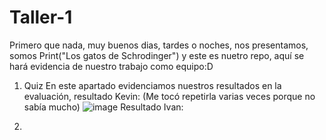 # Taller-1
Primero que nada, muy buenos dias, tardes o noches, nos presentamos, somos Print("Los gatos de Schrodinger") y este es nuetro repo, aquí se hará evidencia de nuestro trabajo como equipo:D
1. Quiz
En este apartado evidenciamos nuestros resultados en la evaluación, resultado Kevin: (Me tocó repetirla varias veces porque no sabía mucho)
![image](https://github.com/irjimenezv/Taller_1/assets/141859143/08cf4f85-40f3-44f3-a340-376284f6b3c0)
Resultado Ivan:

2. 
